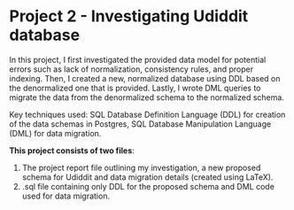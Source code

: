 # Project 2 - Investigating Udiddit database
In this project, I first investigated the provided data model for potential errors such as lack of normalization, consistency rules, and proper indexing. Then, I created a new, normalized database using DDL based on the denormalized one that is provided. Lastly, I wrote DML queries to migrate the data from the denormalized schema to the normalized schema.

Key techniques used: SQL Database Definition Language (DDL) for creation of the data schemas in Postgres, SQL Database Manipulation Language (DML) for data migration.

**This project consists of two files**:
1. The project report file outlining my investigation, a new proposed schema for Udiddit and data migration details (created using LaTeX).
2. .sql file containing only DDL for the proposed schema and DML code used for data migration.
